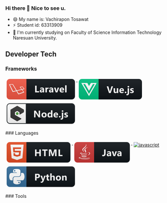 ### Hi there 👋 Nice to see u.  
- 😄 My name is: Vachirapon Tosawat
- ⚡ Student id: 63313909
- 🔭 I'm currently studying on Faculty of Science Information Technology Naresuan University.  
## Developer Tech  
### Frameworks  
<p align="left"> 
  <a href="#">     
    <img src="svg/dev/frameworks/laravel.svg" alt="laravel" style="vertical-align:top; margin:6px 4px">   
  </a>    
  <a href="#">     
    <img src="svg/dev/frameworks/vue.svg" alt="vue" style="vertical-align:top; margin:6px 4px">   
  </a>    
  <a href="#">     
    <img src="svg/dev/frameworks/nodejs_larger.svg" alt="nodejs_larger" style="vertical-align:top; margin:6px 4px">   
  </a>   
 </p>  
 ### Languages  
 <p align="left"> 
  <a href="#">     
    <img src="svg/dev/languages/html.svg" alt="html" style="vertical-align:top; margin:6px 4px">   
  </a>   
  <a href="#">     
    <img src="svg/dev/languages/java.svg" alt="java" style="vertical-align:top; margin:6px 4px">   
  </a>   
  <a href="#">     
    <img src="svg/dev/languages/javascript.svg" alt="javascript" style="vertical-align:top; margin:6px 4px">   
  </a>   
  <a href="#">     
    <img src="svg/dev/languages/python.svg" alt="python" style="vertical-align:top; margin:6px 4px">   
  </a>   
  </P>  
  ### Tools  
  <p align="left"> 
  <a href="#">     
    <img src="svg/dev/tools/visualstudio_code.svg" alt="visualstudio_code" style="vertica
